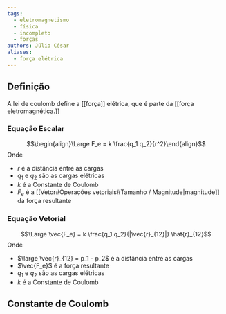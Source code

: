 ```yaml
---
tags:
  - eletromagnetismo
  - física
  - incompleto
  - forças
authors: Júlio César
aliases:
  - força elétrica
---
```

## Definição

A lei de coulomb define a [[força]] elétrica, que é parte da [[força eletromagnética.]]
### Equação Escalar
$$\begin{align}\Large F_e = k \frac{q_1 q_2}{r^2}\end{align}$$
Onde
- $r$ é a distância entre as cargas
- $q_1$ e $q_2$ são as cargas elétricas
- $k$ é a Constante de Coulomb
- $F_e$ é a [[Vetor#Operações vetoriais#Tamanho / Magnitude|magnitude]] da força resultante

### Equação Vetorial
$$\Large \vec{F_e} = k \frac{q_1 q_2}{|\vec{r}_{12}|} \hat{r}_{12}$$
Onde
- $\large \vec{r}_{12} = p_1 - p_2$ é a distância entre as cargas
- $\vec{F_e}$ é a força resultante
- $q_1$ e $q_2$ são as cargas elétricas
- $k$ é a Constante de Coulomb

## Constante de Coulomb
